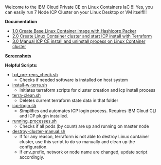 Welcome to the IBM Cloud Private CE on Linux Containers IaC !!!
Yes, you can easily run 7 Node ICP Cluster on your Linux Desktop or VM itself!!!

**Documentation**
* [1.0 Create Base Linux Container image with Hashicorp Packer](https://github.com/HSBawa/icp-ce-on-linux-containers/wiki/1.0-Create-Base-Linux-Container-Image-For-IBM-Cloud-Private-with-Hashicorp-Packer)
* [2.0 Create Linux Container cluster and start ICP install with Terraform](https://github.com/HSBawa/icp-ce-on-linux-containers/wiki/2.0-Create-LXD-Cluster-and-ICP-install-with-Terraform)
* [3.0 Manual ICP CE install and uninstall process on Linux Container cluster](https://github.com/HSBawa/icp-ce-on-linux-containers/wiki/3.0-ICP-CE-install-and-uninstall-process-on-LXD-cluster)

**[Screenshots](https://github.com/HSBawa/icp-ce-on-linux-containers/tree/master/docs/screenshots)**

**Helpful Scripts:**
* [lxd_pre-reqs_check.sh](https://github.com/HSBawa/icp-ce-on-linux-containers/blob/master/lxd_pre-reqs_check.sh) 
  * Checks if needed software is installed on host system
* [install-w-terra.sh](https://github.com/HSBawa/icp-ce-on-linux-containers/blob/master/install-w-terra.sh)
  * Initiates terraform scripts for cluster creation and icp install process
* [terra-clean.sh](https://github.com/HSBawa/icp-ce-on-linux-containers/blob/master/terra-clean.sh)
  * Deletes current terraform state data in that folder
* [icp-login.sh](https://github.com/HSBawa/icp-ce-on-linux-containers/blob/master/icp-login.sh) 
  * Simplifies and automates ICP login process. Requires IBM Cloud CLI and ICP plugin installed.
* [running_processes.sh](https://github.com/HSBawa/icp-ce-on-linux-containers/blob/master/running_process.sh)
  * Checks if all pods (by count) are up and running on master node
* [destroy-cluster-manual.sh](https://github.com/HSBawa/icp-ce-on-linux-containers/blob/master/destroy-cluster-manual.sh)
  * If for any reason, terraform is not able to destroy Linux container cluster, use this script to do so manually and clean up the configuration. 
  * If env_prefix, network or node name are changed, update script accordingly.
